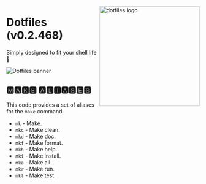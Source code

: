 <!-- markdownlint-disable MD033 MD041 MD043 -->

<img src="https://kura.pro/dotfiles/v2/images/logos/dotfiles.svg"
alt="dotfiles logo" width="261" align="right" />

<!-- markdownlint-enable MD033 MD041 -->

# Dotfiles (v0.2.468)

Simply designed to fit your shell life 🐚

![Dotfiles banner][banner]

## 🅼🅰🅺🅴 🅰🅻🅸🅰🆂🅴🆂

This code provides a set of aliases for the `make` command.

- `mk` - Make.
- `mkc` - Make clean.
- `mkd` - Make doc.
- `mkf` - Make format.
- `mkh` - Make help.
- `mki` - Make install.
- `mka` - Make all.
- `mkr` - Make run.
- `mkt` - Make test.

[banner]: https://kura.pro/dotfiles/v2/images/titles/title-dotfiles.svg

